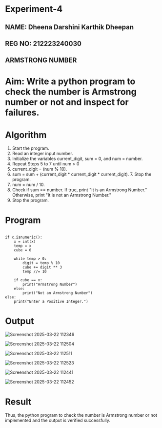# Experiment-4

## NAME: Dheena Darshini Karthik Dheepan
## REG NO: 212223240030

## ARMSTRONG NUMBER 
# Aim: Write a python program to check the number is Armstrong number or not and inspect for failures. 

# Algorithm
1.	Start the program.
2. Read an integer input number.
3. Initialize the variables current_digit, sum = 0, and num = number.
4. Repeat Steps 5 to 7 until num > 0
5. current_digit = (num % 10).
6. sum = sum + (current_digit * current_digit * current_digit). 7. Stop the program.
7. num = num / 10.
8. Check if sum == number. If true, print "It is an Armstrong Number." Otherwise, print "It is not an Armstrong Number."
9. Stop the program. 

# Program
```x = input("Enter a number: ")  

if x.isnumeric():  
    x = int(x)  
    temp = x  
    cube = 0  

    while temp > 0:  
        digit = temp % 10  
        cube += digit ** 3  
        temp //= 10  

    if cube == x:  
        print("Armstrong Number")  
    else:  
        print("Not an Armstrong Number")  
else:  
    print("Enter a Positive Integer.")
```
# Output

![Screenshot 2025-03-22 112346](https://github.com/user-attachments/assets/498a3385-db87-4bc3-bfc8-37bf9bd5dbfe)

![Screenshot 2025-03-22 112504](https://github.com/user-attachments/assets/4ee2a8d3-4308-43e5-8588-608f775085f8)

![Screenshot 2025-03-22 112511](https://github.com/user-attachments/assets/fd8db078-0697-476c-a059-ed5343ce76b2)

![Screenshot 2025-03-22 112523](https://github.com/user-attachments/assets/94edfd93-a10b-43b2-9c08-0623ecd95485)

![Screenshot 2025-03-22 112441](https://github.com/user-attachments/assets/f50fcd64-505d-45f4-98fb-ad05fedfb13c)

![Screenshot 2025-03-22 112452](https://github.com/user-attachments/assets/778f9de0-f0a6-4817-bcf7-91af66a8595d)




# Result
Thus, the python program to check the number is Armstrong number or not implemented and the output is verified successfully.
